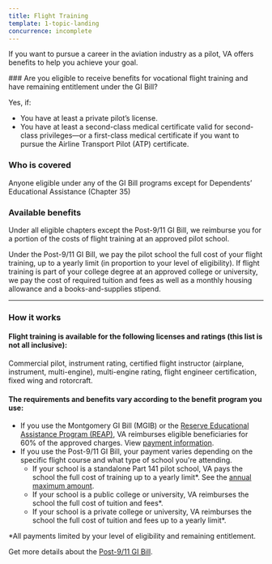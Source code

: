 ```yaml
---
title: Flight Training
template: 1-topic-landing
concurrence: incomplete
---
```


If you want to pursue a career in the aviation industry as a pilot, VA offers benefits to help you achieve your goal.

<div class="call-out" markdown="1">
### Are you eligible to receive benefits for vocational flight training and have remaining entitlement under the GI Bill?

Yes, if:

- You have at least a private pilot’s license.
- You have at least a second-class medical certificate valid for second-class privileges—or a first-class medical certificate if you want to pursue the Airline Transport Pilot (ATP) certificate. 

### Who is covered

Anyone eligible under any of the GI Bill programs except for Dependents’ Educational Assistance (Chapter 35)
</div>

### Available benefits
Under all eligible chapters except the Post-9/11 GI Bill, we reimburse you for a portion of the costs of flight training at an approved pilot school. 

Under the Post-9/11 GI Bill, we pay the pilot school the full cost of your flight training, up to a yearly limit (in proportion to your level of eligibility). If flight training is part of your college degree at an approved college or university, we pay the cost of required tuition and fees as well as a monthly housing allowance and a books-and-supplies stipend.

------

### How it works

#### Flight training is available for the following licenses and ratings (this list is not all inclusive):

Commercial pilot, instrument rating, certified flight instructor (airplane, instrument, multi-engine), multi-engine rating, flight engineer certification, fixed wing and rotorcraft.

#### The requirements and benefits vary according to the benefit program you use:

- If you use the Montgomery GI Bill (MGIB) or the [Reserve Educational Assistance Program (REAP)](/education/other-educational-assistance-programs/reap/), VA reimburses eligible beneficiaries for 60% of the approved charges. View [payment information](http://www.benefits.va.gov/gibill/resources/benefits_resources/rate_tables.asp).
- If you use the Post-9/11 GI Bill, your payment varies depending on the specific flight course and what type of school you're attending. 
    - If your school is a standalone Part 141 pilot school, VA pays the school the full cost of training up to a yearly limit*. See the [annual maximum amount](http://www.benefits.va.gov/gibill/resources/benefits_resources/rate_tables.asp). 
    - If your school is a public college or university, VA reimburses the school the full cost of tuition and fees*.
    - If your school is a private college or university, VA reimburses the school the full cost of tuition and fees up to a yearly limit*. 

*All payments limited by your level of eligibility and remaining entitlement.

Get more details about the [Post-9/11 GI Bill](/education/gi-bill/post-9-11/).
